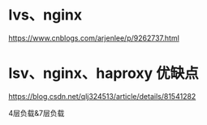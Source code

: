 # lvs、nginx

https://www.cnblogs.com/arjenlee/p/9262737.html

# lsv、nginx、haproxy 优缺点

https://blog.csdn.net/qlj324513/article/details/81541282

4层负载&7层负载